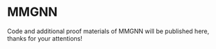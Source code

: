 # MMGNN
Code and additional proof materials of MMGNN will be published here, thanks for your attentions!
